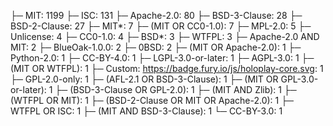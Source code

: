 ├─ MIT: 1199
├─ ISC: 131
├─ Apache-2.0: 80
├─ BSD-3-Clause: 28
├─ BSD-2-Clause: 27
├─ MIT*: 7
├─ (MIT OR CC0-1.0): 7
├─ MPL-2.0: 5
├─ Unlicense: 4
├─ CC0-1.0: 4
├─ BSD*: 3
├─ WTFPL: 3
├─ Apache-2.0 AND MIT: 2
├─ BlueOak-1.0.0: 2
├─ 0BSD: 2
├─ (MIT OR Apache-2.0): 1
├─ Python-2.0: 1
├─ CC-BY-4.0: 1
├─ LGPL-3.0-or-later: 1
├─ AGPL-3.0: 1
├─ (MIT OR WTFPL): 1
├─ Custom: https://badge.fury.io/js/holoplay-core.svg: 1
├─ GPL-2.0-only: 1
├─ (AFL-2.1 OR BSD-3-Clause): 1
├─ (MIT OR GPL-3.0-or-later): 1
├─ (BSD-3-Clause OR GPL-2.0): 1
├─ (MIT AND Zlib): 1
├─ (WTFPL OR MIT): 1
├─ (BSD-2-Clause OR MIT OR Apache-2.0): 1
├─ WTFPL OR ISC: 1
├─ (MIT AND BSD-3-Clause): 1
└─ CC-BY-3.0: 1

